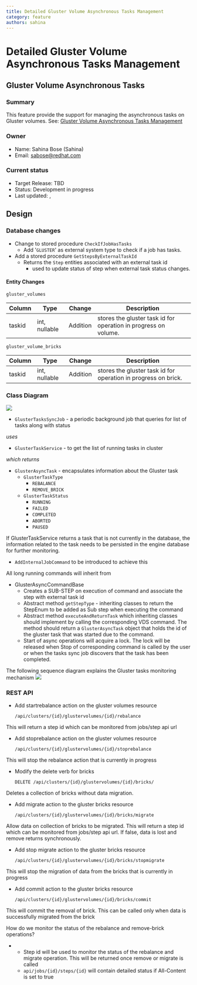 ```yaml
---
title: Detailed Gluster Volume Asynchronous Tasks Management
category: feature
authors: sahina
---
```


# Detailed Gluster Volume Asynchronous Tasks Management

## Gluster Volume Asynchronous Tasks

### Summary

This feature provide the support for managing the asynchronous tasks on Gluster volumes. See: [Gluster Volume Asynchronous Tasks Management](/develop/release-management/features/gluster/gluster-volume-asynchronous-tasks-management.html)

### Owner

*   Name: Sahina Bose (Sahina)
*   Email: <sabose@redhat.com>

### Current status

*   Target Release: TBD
*   Status: Development in progress
*   Last updated: ,

## Design

### Database changes

*   Change to stored procedure `CheckIfJobHasTasks`
    -   Add '`GLUSTER`' as external system type to check if a job has tasks.
*   Add a stored procedure `GetStepsByExternalTaskId`
    -   Returns the `Step` entities associated with an external task id
        -   used to update status of step when external task status changes.

#### Entity Changes

`gluster_volumes`

| Column | Type          | Change   | Description                                                     |
|--------|---------------|----------|-----------------------------------------------------------------|
| taskid | int, nullable | Addition | stores the gluster task id for operation in progress on volume. |

`gluster_volume_bricks`

| Column | Type          | Change   | Description                                                    |
|--------|---------------|----------|----------------------------------------------------------------|
| taskid | int, nullable | Addition | stores the gluster task id for operation in progress on brick. |

### Class Diagram

![](/images/wiki/GlusterAsyncTaskClassDiagram.png)

*   `GlusterTasksSyncJob` - a periodic background job that queries for list of tasks along with status

*uses*

*   `GlusterTaskService` - to get the list of running tasks in cluster

*which returns*

*   `GlusterAsyncTask` - encapsulates information about the Gluster task
    -   `GlusterTaskType`
        -   `REBALANCE`
        -   `REMOVE_BRICK`
    -   `GlusterTaskStatus`
        -   `RUNNING`
        -   `FAILED`
        -   `COMPLETED`
        -   `ABORTED`
        -   `PAUSED`

If GlusterTaskService returns a task that is not currently in the database, the information related to the task needs to be persisted in the engine database for further monitoring.

*   `AddInternalJobCommand` to be introduced to achieve this

All long running commands will inherit from

*   GlusterAsyncCommandBase
    -   Creates a SUB-STEP on execution of command and associate the step with external task id
    -   Abstract method `getStepType` - inheriting classes to return the StepEnum to be added as Sub step when executing the command
    -   Abstract method `executeAndReturnTask` which inheriting classes should implement by calling the corresponding VDS command. The method should return a `GlusterAsyncTask` object that holds the id of the gluster task that was started due to the command.
    -   Start of async operations will acquire a lock. The lock will be released when Stop of corresponding command is called by the user or when the tasks sync job discovers that the task has been completed.

The following sequence diagram explains the Gluster tasks monitoring mechanism ![](/images/wiki/GlusterTasksSeqDiagram.png)

### REST API

*   Add startrebalance action on the gluster volumes resource

      `/api/clusters/{id}/glustervolumes/{id}/rebalance`

This will return a step id which can be monitored from jobs/step api url

*   Add stoprebalance action on the gluster volumes resource

      `/api/clusters/{id}/glustervolumes/{id}/stoprebalance`

This will stop the rebalance action that is currently in progress

*   Modify the delete verb for bricks

      `DELETE /api/clusters/{id}/glustervolumes/{id}/bricks/`

Deletes a collection of bricks without data migration.

*   Add migrate action to the gluster bricks resource

       `/api/clusters/{id}/glustervolumes/{id}/bricks/migrate`

Allow data on collection of bricks to be migrated. This will return a step id which can be monitored from jobs/step api url. If false, data is lost and remove returns synchronously.

*   Add stop migrate action to the gluster bricks resource

      `/api/clusters/{id}/glustervolumes/{id}/bricks/stopmigrate`

This will stop the migration of data from the bricks that is currently in progress

*   Add commit action to the gluster bricks resource

      `/api/clusters/{id}/glustervolumes/{id}/bricks/commit`

This will commit the removal of brick. This can be called only when data is successfully migrated from the brick

How do we monitor the status of the rebalance and remove-brick operations?

*   -   Step id will be used to monitor the status of the rebalance and migrate operation. This will be returned once remove or migrate is called
    -   `api/jobs/{id}/steps/{id}` will contain detailed status if All-Content is set to true

